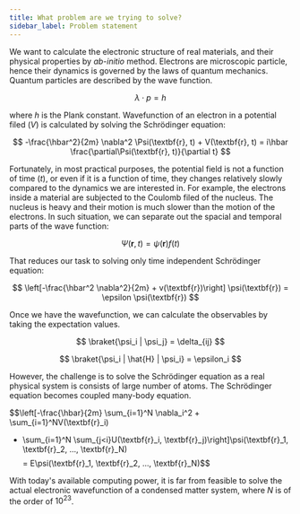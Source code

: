 ```yaml
---
title: What problem are we trying to solve?
sidebar_label: Problem statement
---
```

We want to calculate the electronic structure of real materials, and their
physical properties by *ab-initio* method. Electrons are microscopic particle,
hence their dynamics is governed by the laws of quantum mechanics. Quantum
particles are described by the wave function.

$$
\lambda \cdot p = h
$$

where $h$ is the Plank constant. Wavefunction of an electron in a potential
filed ($V$) is calculated by solving the Schrödinger equation:

$$
-\frac{\hbar^2}{2m} \nabla^2 \Psi(\textbf{r}, t) + V(\textbf{r}, t) = i\hbar
\frac{\partial\Psi(\textbf{r}, t)}{\partial t}
$$

Fortunately, in most practical purposes, the potential field is not a function
of time ($t$), or even if it is a function of time, they changes relatively
slowly compared to the dynamics we are interested in. For example, the electrons
inside a material are subjected to the Coulomb filed of the nucleus. The nucleus
is heavy and their motion is much slower than the motion of the electrons. In
such situation, we can separate out the spacial and temporal parts of the wave
function:

$$
\Psi(\textbf{r}, t) = \psi(\textbf{r}) f(t)
$$

That reduces our task to solving only time independent Schrödinger equation:

$$
\left[-\frac{\hbar^2 \nabla^2}{2m} + v(\textbf{r})\right] \psi(\textbf{r}) =
\epsilon \psi(\textbf{r})
$$

Once we have the wavefunction, we can calculate the observables by taking the
expectation values.

$$
\braket{\psi_i | \psi_j} = \delta_{ij}
$$

$$
\braket{\psi_i | \hat{H} | \psi_i} = \epsilon_i
$$

However, the challenge is to solve the Schrödinger equation as a real physical
system is consists of large number of atoms. The Schrödinger equation becomes
coupled many-body equation.

$$\left[-\frac{\hbar}{2m} \sum_{i=1}^N \nabla_i^2 + \sum_{i=1}^NV(\textbf{r}_i)
+ \sum_{i=1}^N \sum_{j<i}U(\textbf{r}_i, \textbf{r}_j)\right]\psi(\textbf{r}_1,
\textbf{r}_2, ..., \textbf{r}_N)$$
$$= E\psi(\textbf{r}_1, \textbf{r}_2, ...,
\textbf{r}_N)$$

With today's available computing power, it is far from feasible to solve the
actual electronic wavefunction of a condensed matter system, where $N$ is of the
order of $10^{23}$.
